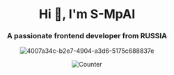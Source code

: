 <h1 align="center">Hi 👋, I'm S-MpAI</h1>
<h3 align="center">A passionate frontend developer from RUSSIA</h3>

<p align="center"> <img src="https://wakatime.com/badge/user/9037f32c-9547-4260-8184-0a03541c241a.svg" alt="4007a34c-b2e7-4904-a3d6-5175c688837e" /> </p>

<div align="center">
   
  ![Counter](https://moe-counter.glitch.me/get/@S-MpAI?theme=rule34)
</div>
<a href="https://discord.gg/4WKjy5gdBP">
